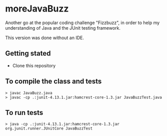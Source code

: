 # moreJavaBuzz

Another go at the popular coding challenge "Fizzbuzz", in order to help my understanding of Java and the JUnit testing framework. 

This version was done without an IDE.

## Getting stated

* Clone this repository

## To compile the class and tests

```
> javac JavaBuzz.java
> javac -cp .:junit-4.13.1.jar:hamcrest-core-1.3.jar JavaBuzzTest.java
```

## To run tests

```
> java -cp .:junit-4.13.1.jar:hamcrest-core-1.3.jar org.junit.runner.JUnitCore JavaBuzzTest
```
